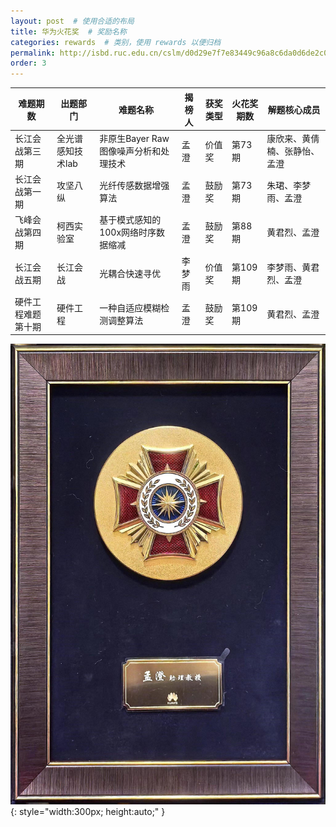 ```yaml
---
layout: post  # 使用合适的布局
title: 华为火花奖  # 奖励名称
categories: rewards  # 类别，使用 rewards 以便归档
permalink: http://isbd.ruc.edu.cn/cslm/d0d29e7f7e83449c96a8c6da0d6de2c0.htm
order: 3
---
```



| 难题期数       | 出题部门                 | 难题名称                                   | 揭榜人   | 获奖类型   | 火花奖期数 | 解题核心成员                      |
| -------------- | ------------------------ | ------------------------------------------ | -------- | ---------- | ---------- | --------------------------------- |
| 长江会战第三期 | 全光谱感知技术lab        | 非原生Bayer Raw图像噪声分析和处理技术      | 孟澄     | 价值奖     | 第73期     | 康欣来、黄倩楠、张静怡、孟澄      |
| 长江会战第一期 | 攻坚八纵                 | 光纤传感数据增强算法                       | 孟澄     | 鼓励奖     | 第73期     | 朱珺、李梦雨、孟澄               |
| 飞峰会战第四期 | 柯西实验室               | 基于模式感知的100x网络时序数据缩减         | 孟澄     | 鼓励奖     | 第88期     | 黄君烈、孟澄                     |
| 长江会战五期   | 长江会战                 | 光耦合快速寻优                             | 李梦雨   | 价值奖     | 第109期    | 李梦雨、黄君烈、孟澄             |
| 硬件工程难题第十期 | 硬件工程               | 一种自适应模糊检测调整算法                 | 孟澄     | 鼓励奖     | 第109期    | 黄君烈、孟澄                     |
            
![荣誉奖章](../images/火花奖.jpg){: style="width:300px; height:auto;" }



